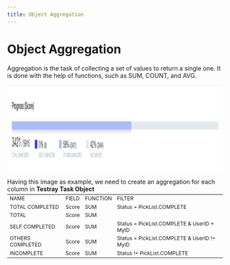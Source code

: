 ```yaml
---
title: Object Aggregation
---
```


# Object Aggregation

Aggregation is the task of collecting a set of values to return a single one. It is done with the help of functions, such as SUM, COUNT, and AVG.

<img class="flex justify-center" width="700" height="200" src="assets/task-progressbar.png" />

Having this image as example, we need to create an aggregation for each column in **Testray Task Object**

<div m="-t-5" class="aggregation-table">

|                   |       |     |     |
| ---               | ---   | --- | --- |
| NAME              | FIELD | FUNCTION  | FILTER 
| TOTAL COMPLETED   | Score | SUM       | Status = PickList.COMPLETE
| TOTAL             | Score | SUM       | 
| SELF COMPLETED    | Score | SUM       | Status = PickList.COMPLETE & UserID = MyID
| OTHERS COMPLETED  | Score | SUM       | Status = PickList.COMPLETE & UserID != MyID
| INCOMPLETE        | Score | SUM       | Status != PickList.COMPLETE

</div>

<style>
    .aggregation-table {
        margin-top: -10px;
        font-size: 12px;
    }
</style>